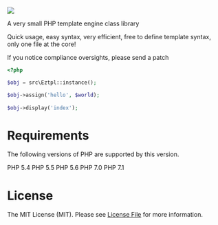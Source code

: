 ![](http://104.224.175.51/eztpl.png)

A very small PHP template engine class library

Quick usage, easy syntax, very efficient, free to define template syntax, only one file at the core!

If you notice compliance oversights, please send a patch 

```php 
<?php

$obj = src\Eztpl::instance();

$obj->assign('hello', $world);
    
$obj->display('index');

```

# Requirements

The following versions of PHP are supported by this version.

PHP 5.4
PHP 5.5
PHP 5.6
PHP 7.0
PHP 7.1

# License

The MIT License (MIT). Please see [License File](https://github.com/thephpleague/route/blob/master/LICENSE.md) for more information.
